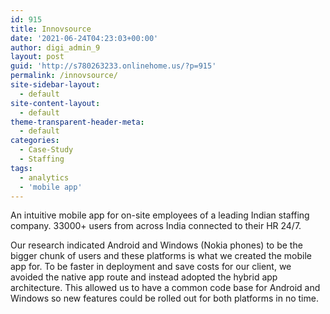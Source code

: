 ```yaml
---
id: 915
title: Innovsource
date: '2021-06-24T04:23:03+00:00'
author: digi_admin_9
layout: post
guid: 'http://s780263233.onlinehome.us/?p=915'
permalink: /innovsource/
site-sidebar-layout:
  - default
site-content-layout:
  - default
theme-transparent-header-meta:
  - default
categories:
  - Case-Study
  - Staffing
tags:
  - analytics
  - 'mobile app'
---
```


An intuitive mobile app for on-site employees of a leading Indian staffing company. 33000+ users from across India connected to their HR 24/7.

Our research indicated Android and Windows (Nokia phones) to be the bigger chunk of users and these platforms is what we created the mobile app for. To be faster in deployment and save costs for our client, we avoided the native app route and instead adopted the hybrid app architecture. This allowed us to have a common code base for Android and Windows so new features could be rolled out for both platforms in no time.
